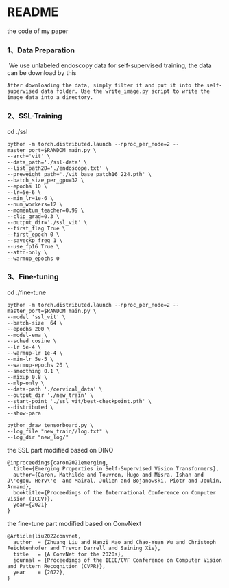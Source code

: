 # README

the code of my paper

### 1、Data Preparation

​	We use unlabeled endoscopy data for self-supervised training, the data can be download by this  

[link]: https://saras-mesad.grand-challenge.org/

 	After downloading the data, simply filter it and put it into the self-supervised data folder. Use the write_image.py script to write the image data into a directory. 

### 2、SSL-Training

cd ./ssl

```shell
python -m torch.distributed.launch --nproc_per_node=2 --master_port=$RANDOM main.py \
--arch='vit' \
--data_path='./ssl-data' \
--list_path2D='./endoscope.txt' \
--preweight_path='./vit_base_patch16_224.pth' \
--batch_size_per_gpu=32 \
--epochs 10 \
--lr=5e-6 \
--min_lr=1e-6 \
--num_workers=12 \
--momentum_teacher=0.99 \
--clip_grad=0.3 \
--output_dir='./ssl_vit' \
--first_flag True \
--first_epoch 0 \
--saveckp_freq 1 \
--use_fp16 True \
--attn-only \
--warmup_epochs 0
```

### 3、Fine-tuning

cd ./fine-tune

```shell
python -m torch.distributed.launch --nproc_per_node=2 --master_port=$RANDOM main.py \
--model 'ssl_vit' \
--batch-size  64 \
--epochs 200 \
--model-ema \
--sched cosine \
--lr 5e-4 \
--warmup-lr 1e-4 \
--min-lr 5e-5 \
--warmup-epochs 20 \
--smoothing 0.1 \
--mixup 0.8 \
--mlp-only \
--data-path './cervical_data' \
--output_dir './new_train' \
--start-point './ssl_vit/best-checkpoint.pth' \
--distributed \
--show-para

python draw_tensorboard.py \
--log_file "new_train//log.txt" \
--log_dir "new_log/"
```







the SSL  part modified based on DINO

```
@inproceedings{caron2021emerging,
  title={Emerging Properties in Self-Supervised Vision Transformers},
  author={Caron, Mathilde and Touvron, Hugo and Misra, Ishan and J\'egou, Herv\'e  and Mairal, Julien and Bojanowski, Piotr and Joulin, Armand},
  booktitle={Proceedings of the International Conference on Computer Vision (ICCV)},
  year={2021}
}
```

the fine-tune part modified based on ConvNext

```
@Article{liu2022convnet,
  author  = {Zhuang Liu and Hanzi Mao and Chao-Yuan Wu and Christoph Feichtenhofer and Trevor Darrell and Saining Xie},
  title   = {A ConvNet for the 2020s},
  journal = {Proceedings of the IEEE/CVF Conference on Computer Vision and Pattern Recognition (CVPR)},
  year    = {2022},
}
```

